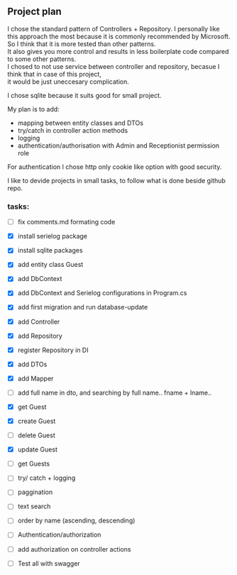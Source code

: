 ﻿## Project plan

I chose the standard pattern of Controllers + Repository. I personally like this approach the most because it is commonly recommended by Microsoft.   
So I think that it is more tested than other patterns.  
It also gives you more control and results in less boilerplate code compared to some other patterns.  
I chosed to not use service between controller and repository, becasue I think that in case of this project,  
it would be just uneccesary complication.

I chose sqlite because it suits good for small project.

My plan is to add:

- mapping between entity classes and DTOs
- try/catch in controller action methods 
- logging
- authentication/authorisation with Admin and Receptionist permission role

For authentication I chose http only cookie like option with good security. 

I like to devide projects in small tasks, to follow what is done beside github repo.

### tasks:

- [ ] fix comments.md formating code
- [x] install serielog package
- [x] install sqlite packages
- [x] add entity class Guest
- [x] add DbContext
- [x] add DbContext and Serielog configurations in Program.cs
- [x] add first migration and run database-update  
- [x] add Controller
- [x] add Repository
- [x] register Repository in DI
- [x] add DTOs
- [x] add Mapper

- [ ] add full name in dto, and searching by full name.. fname + lname..  

- [x] get Guest
- [x] create Guest
- [ ] delete Guest
- [x] update Guest
- [ ] get Guests

- [ ] try/ catch + logging
- [ ] paggination
- [ ] text search
- [ ] order by name (ascending, descending)

- [ ] Authentication/authorization
- [ ] add authorization on controller actions

- [ ] Test all with swagger